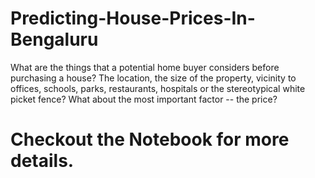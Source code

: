 # Predicting-House-Prices-In-Bengaluru
What are the things that a potential home buyer considers before purchasing a house? The location, the size of the property, vicinity to offices, schools, parks, restaurants, hospitals or the stereotypical white picket fence? What about the most important factor -- the price? 

# Checkout the Notebook for more details.
